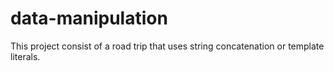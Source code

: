 # data-manipulation
This project consist of a road trip that uses string concatenation or template literals.

